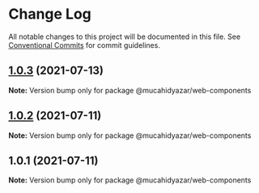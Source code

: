 # Change Log

All notable changes to this project will be documented in this file.
See [Conventional Commits](https://conventionalcommits.org) for commit guidelines.

## [1.0.3](https://github.com/mucahidyazar/web-components/compare/@mucahidyazar/web-components@1.0.2...@mucahidyazar/web-components@1.0.3) (2021-07-13)

**Note:** Version bump only for package @mucahidyazar/web-components






## [1.0.2](https://github.com/mucahidyazar/web-components/compare/@mucahidyazar/web-components@1.0.1...@mucahidyazar/web-components@1.0.2) (2021-07-11)

**Note:** Version bump only for package @mucahidyazar/web-components





## 1.0.1 (2021-07-11)

**Note:** Version bump only for package @mucahidyazar/web-components

